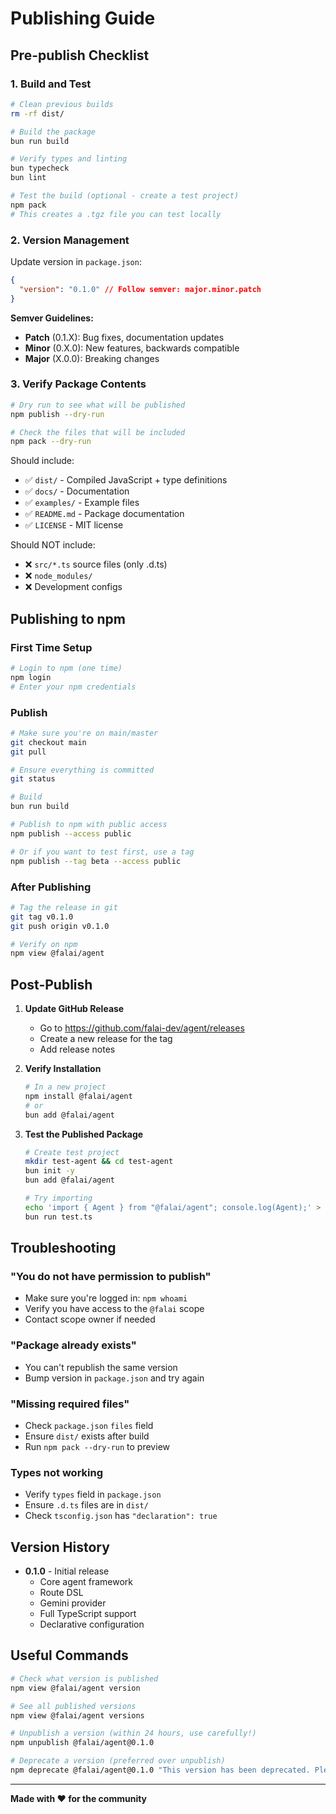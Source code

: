 # Publishing Guide

## Pre-publish Checklist

### 1. Build and Test

```bash
# Clean previous builds
rm -rf dist/

# Build the package
bun run build

# Verify types and linting
bun typecheck
bun lint

# Test the build (optional - create a test project)
npm pack
# This creates a .tgz file you can test locally
```

### 2. Version Management

Update version in `package.json`:

```json
{
  "version": "0.1.0" // Follow semver: major.minor.patch
}
```

**Semver Guidelines:**

- **Patch** (0.1.X): Bug fixes, documentation updates
- **Minor** (0.X.0): New features, backwards compatible
- **Major** (X.0.0): Breaking changes

### 3. Verify Package Contents

```bash
# Dry run to see what will be published
npm publish --dry-run

# Check the files that will be included
npm pack --dry-run
```

Should include:

- ✅ `dist/` - Compiled JavaScript + type definitions
- ✅ `docs/` - Documentation
- ✅ `examples/` - Example files
- ✅ `README.md` - Package documentation
- ✅ `LICENSE` - MIT license

Should NOT include:

- ❌ `src/*.ts` source files (only .d.ts)
- ❌ `node_modules/`
- ❌ Development configs

## Publishing to npm

### First Time Setup

```bash
# Login to npm (one time)
npm login
# Enter your npm credentials
```

### Publish

```bash
# Make sure you're on main/master
git checkout main
git pull

# Ensure everything is committed
git status

# Build
bun run build

# Publish to npm with public access
npm publish --access public

# Or if you want to test first, use a tag
npm publish --tag beta --access public
```

### After Publishing

```bash
# Tag the release in git
git tag v0.1.0
git push origin v0.1.0

# Verify on npm
npm view @falai/agent
```

## Post-Publish

1. **Update GitHub Release**

   - Go to https://github.com/falai-dev/agent/releases
   - Create a new release for the tag
   - Add release notes

2. **Verify Installation**

   ```bash
   # In a new project
   npm install @falai/agent
   # or
   bun add @falai/agent
   ```

3. **Test the Published Package**

   ```bash
   # Create test project
   mkdir test-agent && cd test-agent
   bun init -y
   bun add @falai/agent

   # Try importing
   echo 'import { Agent } from "@falai/agent"; console.log(Agent);' > test.ts
   bun run test.ts
   ```

## Troubleshooting

### "You do not have permission to publish"

- Make sure you're logged in: `npm whoami`
- Verify you have access to the `@falai` scope
- Contact scope owner if needed

### "Package already exists"

- You can't republish the same version
- Bump version in `package.json` and try again

### "Missing required files"

- Check `package.json` `files` field
- Ensure `dist/` exists after build
- Run `npm pack --dry-run` to preview

### Types not working

- Verify `types` field in `package.json`
- Ensure `.d.ts` files are in `dist/`
- Check `tsconfig.json` has `"declaration": true`

## Version History

- **0.1.0** - Initial release
  - Core agent framework
  - Route DSL
  - Gemini provider
  - Full TypeScript support
  - Declarative configuration

## Useful Commands

```bash
# Check what version is published
npm view @falai/agent version

# See all published versions
npm view @falai/agent versions

# Unpublish a version (within 24 hours, use carefully!)
npm unpublish @falai/agent@0.1.0

# Deprecate a version (preferred over unpublish)
npm deprecate @falai/agent@0.1.0 "This version has been deprecated. Please upgrade to 0.2.0"
```

---

**Made with ❤️ for the community**
